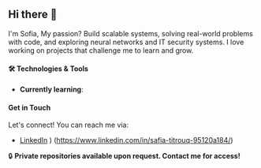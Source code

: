 ## Hi there 👋
I'm Sofia, 
My passion? Build scalable systems, solving real-world problems with code, and exploring neural networks and IT security systems. I love working on projects that challenge me to learn and grow.

#### 🛠️ Technologies & Tools
-  **Currently learning**: 

#### Get in Touch
Let's connect! You can reach me via:
- [LinkedIn](https://www.linkedin.com/in/your-profile) ) (https://www.linkedin.com/in/safia-titrouq-95120a184/)

🔒 **Private repositories available upon request. Contact me for access!**
